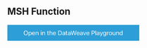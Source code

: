 ## MSH Function

<a href="https://dataweave.mulesoft.com/learn/playground?projectMethod=GHRepo&repo=Harsha-0%2Fdataweave-functions&path=functions%2Fmsh-segment-copy"><img width="300" src="/images/dwplayground-button.png"><a>
